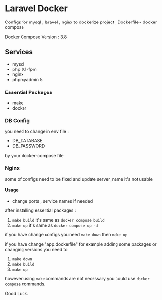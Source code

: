 # Laravel Docker
Configs for mysql , laravel , nginx to dockerize project , Dockerfile - docker compose 

Docker Compose Version : 3.8

## Services
- mysql
- php 8.1-fpm
- nginx
- phpmyadmin 5

### Essential Packages
- make
- docker

### DB Config

you need to change in env file :
- DB_DATABASE
- DB_PASSWORD

by your docker-compose file

### Nginx

some of configs need to be fixed and update
server_name it's not usable

#### Usage

- change ports , service names if needed

after installing essential packages :

1. `make build`
it's same as `docker compose build`
2. `make up`
it's same as `docker compose up -d`

if you have change configs you need
`make down`
then
`make up`

if you have change "app.dockerfile"
for example adding some packages or changing versions you need to :

1. `make down`
2. `make build`
3. `make up`

however using `make` commands are not necessary you could use `docker compose` commands.

Good Luck.